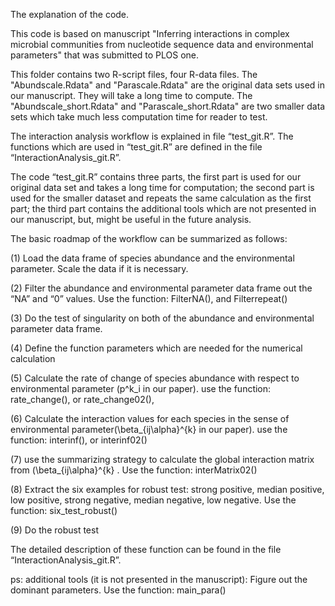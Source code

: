 The explanation of the code.


This code is based on  manuscript "Inferring interactions in complex microbial communities from
nucleotide sequence data and environmental parameters" that was submitted to PLOS one.


This folder contains two R-script files, four R-data files.  The "Abundscale.Rdata" and "Parascale.Rdata" are the original data sets used in our manuscript. They will take a long time to compute. The "Abundscale_short.Rdata" and "Parascale_short.Rdata" are two smaller data sets which take much less computation time for reader to test. 

The interaction analysis workflow is explained in file “test_git.R”. The functions which are used in “test_git.R” are defined in the file “InteractionAnalysis_git.R”.


The code “test_git.R” contains three parts, the first part is used for our original data set and takes a long time for computation; the second part is used for the smaller dataset and repeats the same calculation as the first part; the third part contains the additional tools which are not presented in our manuscript, but, might be useful in the future analysis.  


The basic roadmap of the workflow can be summarized as follows:

(1)    Load the data frame  of species abundance and the environmental parameter. Scale the data if it is necessary. 

(2)    Filter the abundance and environmental parameter data frame out the “NA” and “0” values. Use the function: FilterNA(), and Filterrepeat()

(3)    Do the test of singularity on both of the abundance and environmental parameter data frame.

(4)    Define the function parameters which are needed for the numerical calculation 

(5)    Calculate the rate of change of species abundance with respect to environmental parameter (p^k_i in our paper). use the function:  rate_change(), or rate_change02(),

(6)    Calculate the interaction values for each species in the sense of environmental parameter(\beta_{ij\alpha}^{k} in our paper). use the function: interinf(), or interinf02()

(7)    use the summarizing strategy to calculate the global interaction matrix from (\beta_{ij\alpha}^{k}  . Use the function: interMatrix02()

(8)    Extract the six examples for robust test:  strong positive, median positive, low positive, strong negative, median negative, low negative. Use the function: six_test_robust()

(9)     Do the robust test 


The detailed description of these function can be found in the file “InteractionAnalysis_git.R”.


ps: additional tools (it is not presented in the manuscript):   Figure out the dominant parameters. Use the function: main_para()












